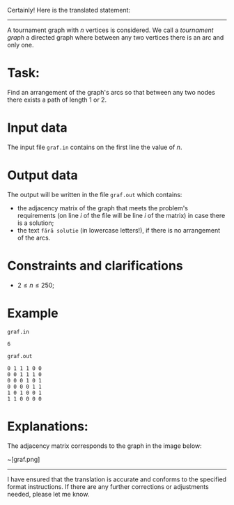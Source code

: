 Certainly! Here is the translated statement:

---

A tournament graph with $n$ vertices is considered. We call a _tournament graph_ a directed graph where between any two vertices there is an arc and only one.

# Task:

Find an arrangement of the graph's arcs so that between any two nodes there exists a path of length $1$ or $2$.

# Input data

The input file `graf.in` contains on the first line the value of $n$.

# Output data

The output will be written in the file `graf.out` which contains:

- the adjacency matrix of the graph that meets the problem's requirements (on line $i$ of the file will be line $i$ of the matrix) in case there is a solution;
- the text `fără solutie` (in lowercase letters!), if there is no arrangement of the arcs.

# Constraints and clarifications

* $2 \leq n \leq 250$;

# Example

`graf.in`
```
6
```

`graf.out`
```
0 1 1 1 0 0
0 0 1 1 1 0
0 0 0 1 0 1
0 0 0 0 1 1
1 0 1 0 0 1
1 1 0 0 0 0
```

# Explanations:

The adjacency matrix corresponds to the graph in the image below:

~[graf.png]

---

I have ensured that the translation is accurate and conforms to the specified format instructions. If there are any further corrections or adjustments needed, please let me know.